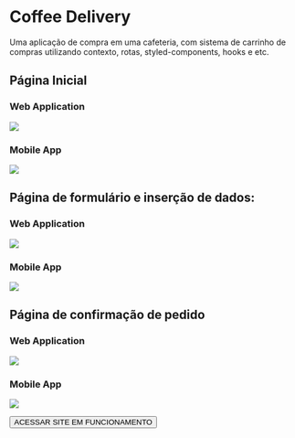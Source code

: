 # Coffee Delivery

Uma aplicação de compra em uma cafeteria, com sistema de carrinho de compras utilizando contexto, rotas, styled-components, hooks e etc.

## Página Inicial 
### Web Application

<img src='https://dc624.4shared.com/img/ufQqwR62iq/s24/182ff641b98/home?async&rand=0.5822499857220982' />

### Mobile App

<img src='https://dc624.4shared.com/img/IzFzR0mmiq/s24/182ff6413c8/home-resposive?async&rand=0.864751167088555' />

## Página de formulário e inserção de dados:
### Web Application

<img src='https://dc624.4shared.com/img/3jKF3zoFea/s24/182ff6413c8/pedido?async&rand=0.49399313412571977' />

### Mobile App

<img src='https://dc624.4shared.com/img/t_A3Kxu6iq/s24/182ff6413c8/pedido-responsive?async&rand=0.834910889495392' />

## Página de confirmação de pedido
### Web Application

<img src='https://dc624.4shared.com/img/z-XRuDrwea/s24/182ff640fe0/finalizado?async&rand=0.6681646359532394' />

### Mobile App

<img src='https://dc624.4shared.com/img/9ijthtlZiq/s24/182ff6413c8/finalizado-responsive?async&rand=0.9707941593234333' />

<a href='https://coffee-delivery-gabriel.netlify.app/'><button>ACESSAR SITE EM FUNCIONAMENTO</button><a/>
